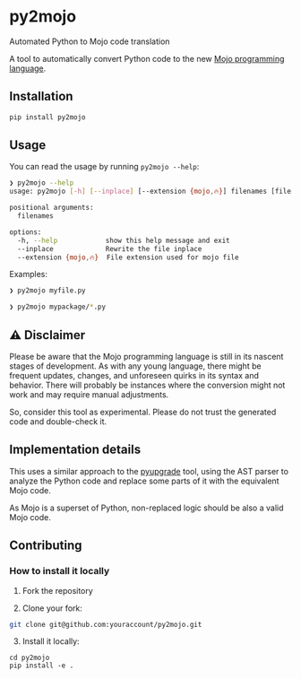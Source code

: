 # py2mojo

Automated Python to Mojo code translation

A tool to automatically convert Python code to the new [Mojo programming language](https://www.modular.com/mojo).

## Installation

```bash
pip install py2mojo
```

## Usage

You can read the usage by running `py2mojo --help`:

```bash
❯ py2mojo --help
usage: py2mojo [-h] [--inplace] [--extension {mojo,🔥}] filenames [filenames ...]

positional arguments:
  filenames

options:
  -h, --help            show this help message and exit
  --inplace             Rewrite the file inplace
  --extension {mojo,🔥}  File extension used for mojo file
```

Examples:

```bash
❯ py2mojo myfile.py
```

```bash
❯ py2mojo mypackage/*.py
```

## ⚠ Disclaimer

Please be aware that the Mojo programming language is still in its nascent stages of development. As with any young language, there might be frequent updates, changes, and unforeseen quirks in its syntax and behavior. There will probably be instances where the conversion might not work and may require manual adjustments.

So, consider this tool as experimental. Please do not trust the generated code and double-check it.

## Implementation details

This uses a similar approach to the [pyupgrade](https://github.com/asottile/pyupgrade) tool, using the AST parser to analyze the Python code and replace some parts of it with the equivalent Mojo code.

As Mojo is a superset of Python, non-replaced logic should be also a valid Mojo code.

## Contributing

### How to install it locally

1. Fork the repository

2. Clone your fork:

```bash
git clone git@github.com:youraccount/py2mojo.git
```

3. Install it locally:
```
cd py2mojo
pip install -e .
```
